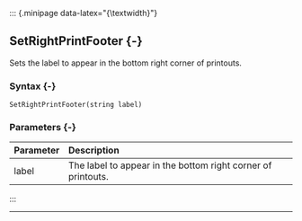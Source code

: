::: {.minipage data-latex="{\textwidth}"}
## SetRightPrintFooter {-}

Sets the label to appear in the bottom right corner of printouts.

### Syntax {-}

```{sql}
SetRightPrintFooter(string label)
```

### Parameters {-}

**Parameter** | **Description**
| :-- | :-- |
label | The label to appear in the bottom right corner of printouts.
:::

***
